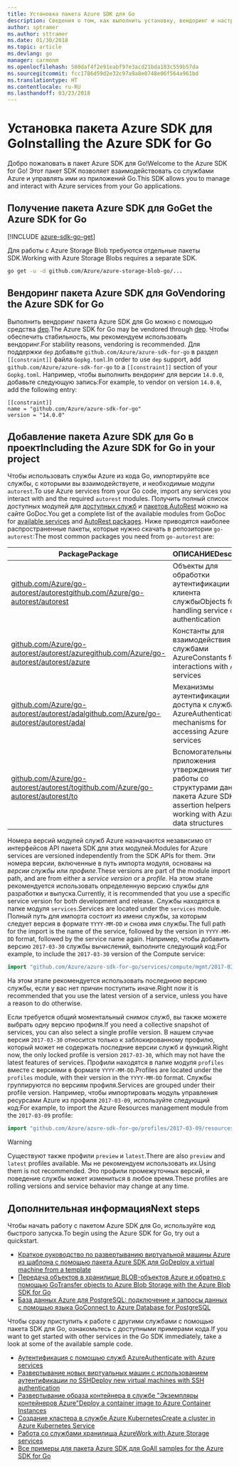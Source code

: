 ```yaml
---
title: Установка пакета Azure SDK для Go
description: Сведения о том, как выполнить установку, вендоринг и настройку пакета Azure SDK для Go.
author: sptramer
ms.author: sttramer
ms.date: 01/30/2018
ms.topic: article
ms.devlang: go
manager: carmonm
ms.openlocfilehash: 580daf4f2e91eabf97e3acd21bda183c559b57da
ms.sourcegitcommit: fcc1786d59d2e32c97a9a8e0748e06f564a961bd
ms.translationtype: HT
ms.contentlocale: ru-RU
ms.lasthandoff: 03/23/2018
---
```

# <a name="installing-the-azure-sdk-for-go"></a><span data-ttu-id="38322-103">Установка пакета Azure SDK для Go</span><span class="sxs-lookup"><span data-stu-id="38322-103">Installing the Azure SDK for Go</span></span>

<span data-ttu-id="38322-104">Добро пожаловать в пакет Azure SDK для Go!</span><span class="sxs-lookup"><span data-stu-id="38322-104">Welcome to the Azure SDK for Go!</span></span> <span data-ttu-id="38322-105">Этот пакет SDK позволяет взаимодействовать со службами Azure и управлять ими из приложений Go.</span><span class="sxs-lookup"><span data-stu-id="38322-105">This SDK allows you to manage and interact with Azure services from your Go applications.</span></span>

## <a name="get-the-azure-sdk-for-go"></a><span data-ttu-id="38322-106">Получение пакета Azure SDK для Go</span><span class="sxs-lookup"><span data-stu-id="38322-106">Get the Azure SDK for Go</span></span>

[!INCLUDE [azure-sdk-go-get](includes/azure-sdk-go-get.md)]

<span data-ttu-id="38322-107">Для работы с Azure Storage Blob требуются отдельные пакеты SDK.</span><span class="sxs-lookup"><span data-stu-id="38322-107">Working with Azure Storage Blobs requires a separate SDK.</span></span>

```bash
go get -u -d github.com/Azure/azure-storage-blob-go/...
```

## <a name="vendoring-the-azure-sdk-for-go"></a><span data-ttu-id="38322-108">Вендоринг пакета Azure SDK для Go</span><span class="sxs-lookup"><span data-stu-id="38322-108">Vendoring the Azure SDK for Go</span></span>

<span data-ttu-id="38322-109">Выполнить вендоринг пакета Azure SDK для Go можно с помощью средства [dep](https://github.com/golang/dep).</span><span class="sxs-lookup"><span data-stu-id="38322-109">The Azure SDK for Go may be vendored through [dep](https://github.com/golang/dep).</span></span> <span data-ttu-id="38322-110">Чтобы обеспечить стабильность, мы рекомендуем использовать вендоринг.</span><span class="sxs-lookup"><span data-stu-id="38322-110">For stability reasons, vendoring is recommended.</span></span> <span data-ttu-id="38322-111">Для поддержки `dep` добавьте `github.com/Azure/azure-sdk-for-go` в раздел `[[constraint]]` файла `Gopkg.toml`.</span><span class="sxs-lookup"><span data-stu-id="38322-111">In order to use `dep` support, add `github.com/Azure/azure-sdk-for-go` to a `[[constraint]]` section of your `Gopkg.toml`.</span></span> <span data-ttu-id="38322-112">Например, чтобы выполнить вендоринг для версии `14.0.0`, добавьте следующую запись:</span><span class="sxs-lookup"><span data-stu-id="38322-112">For example, to vendor on version `14.0.0`, add the following entry:</span></span>

```
[[constraint]]
name = "github.com/Azure/azure-sdk-for-go"
version = "14.0.0"
```

## <a name="including-the-azure-sdk-for-go-in-your-project"></a><span data-ttu-id="38322-113">Добавление пакета Azure SDK для Go в проект</span><span class="sxs-lookup"><span data-stu-id="38322-113">Including the Azure SDK for Go in your project</span></span>

<span data-ttu-id="38322-114">Чтобы использовать службы Azure из кода Go, импортируйте все службы, с которыми вы взаимодействуете, и необходимые модули `autorest`.</span><span class="sxs-lookup"><span data-stu-id="38322-114">To use Azure services from your Go code, import any services you interact with and the required `autorest` modules.</span></span>
<span data-ttu-id="38322-115">Получить полный список доступных модулей для [доступных служб](https://godoc.org/github.com/Azure/azure-sdk-for-go) и [пакетов AutoRest](https://godoc.org/github.com/Azure/go-autorest) можно на сайте GoDoc.</span><span class="sxs-lookup"><span data-stu-id="38322-115">You get a complete list of the available modules from GoDoc for [available services](https://godoc.org/github.com/Azure/azure-sdk-for-go) and [AutoRest packages](https://godoc.org/github.com/Azure/go-autorest).</span></span> <span data-ttu-id="38322-116">Ниже приводятся наиболее распространенные пакеты, которые нужно скачать в репозитории `go-autorest`:</span><span class="sxs-lookup"><span data-stu-id="38322-116">The most common packages you need from `go-autorest` are:</span></span>

| <span data-ttu-id="38322-117">Package</span><span class="sxs-lookup"><span data-stu-id="38322-117">Package</span></span> | <span data-ttu-id="38322-118">ОПИСАНИЕ</span><span class="sxs-lookup"><span data-stu-id="38322-118">Description</span></span> |
|---------|-------------|
| <span data-ttu-id="38322-119">[github.com/Azure/go-autorest/autorest][autorest]</span><span class="sxs-lookup"><span data-stu-id="38322-119">[github.com/Azure/go-autorest/autorest][autorest]</span></span> | <span data-ttu-id="38322-120">Объекты для обработки аутентификации клиента службы</span><span class="sxs-lookup"><span data-stu-id="38322-120">Objects for handling service client authentication</span></span> |
| <span data-ttu-id="38322-121">[github.com/Azure/go-autorest/autorest/azure][autorest/azure]</span><span class="sxs-lookup"><span data-stu-id="38322-121">[github.com/Azure/go-autorest/autorest/azure][autorest/azure]</span></span> | <span data-ttu-id="38322-122">Константы для взаимодействия со службами Azure</span><span class="sxs-lookup"><span data-stu-id="38322-122">Constants for interactions with Azure services</span></span> |
| <span data-ttu-id="38322-123">[github.com/Azure/go-autorest/autorest/adal][autorest/adal]</span><span class="sxs-lookup"><span data-stu-id="38322-123">[github.com/Azure/go-autorest/autorest/adal][autorest/adal]</span></span> | <span data-ttu-id="38322-124">Механизмы аутентификации для доступа к службам Azure</span><span class="sxs-lookup"><span data-stu-id="38322-124">Authentication mechanisms for accessing Azure services</span></span> |
| <span data-ttu-id="38322-125">[github.com/Azure/go-autorest/autorest/to][autorest/to]</span><span class="sxs-lookup"><span data-stu-id="38322-125">[github.com/Azure/go-autorest/autorest/to][autorest/to]</span></span> | <span data-ttu-id="38322-126">Вспомогательные приложения утверждения типа для работы со структурами данных пакета Azure SDK</span><span class="sxs-lookup"><span data-stu-id="38322-126">Type assertion helpers for working with Azure SDK data structures</span></span> |

[autorest]: https://godoc.org/github.com/Azure/go-autorest/autorest
[autorest/azure]: https://godoc.org/github.com/Azure/go-autorest/autorest/azure
[autorest/adal]: https://godoc.org/github.com/Azure/go-autorest/autorest/adal
[autorest/to]: https://godoc.org/github.com/Azure/go-autorest/autorest/to

<span data-ttu-id="38322-127">Номера версий модулей служб Azure назначаются независимо от интерфейсов API пакета SDK для этих модулей.</span><span class="sxs-lookup"><span data-stu-id="38322-127">Modules for Azure services are versioned independently from the SDK APIs for them.</span></span> <span data-ttu-id="38322-128">Эти номера версии, включенные в путь импорта модуля, основаны на _версии службы_ или _профиле_.</span><span class="sxs-lookup"><span data-stu-id="38322-128">These versions are part of the module import path, and are from either a _service version_ or a _profile_.</span></span> <span data-ttu-id="38322-129">На этом этапе рекомендуется использовать определенную версию службы для разработки и выпуска.</span><span class="sxs-lookup"><span data-stu-id="38322-129">Currently, it is recommended that you use a specific service version for both development and release.</span></span> <span data-ttu-id="38322-130">Службы находятся в папке модуля `services`.</span><span class="sxs-lookup"><span data-stu-id="38322-130">Services are located under the `services` module.</span></span> <span data-ttu-id="38322-131">Полный путь для импорта состоит из имени службы, за которым следует версия в формате `YYYY-MM-DD` и снова имя службы.</span><span class="sxs-lookup"><span data-stu-id="38322-131">The full path for the import is the name of the service, followed by the version in `YYYY-MM-DD` format, followed by the service name again.</span></span> <span data-ttu-id="38322-132">Например, чтобы добавить версию `2017-03-30` службы вычислений, выполните следующий код:</span><span class="sxs-lookup"><span data-stu-id="38322-132">For example, to include the `2017-03-30` version of the Compute service:</span></span>

```go
import "github.com/Azure/azure-sdk-for-go/services/compute/mgmt/2017-03-30/compute"
```

<span data-ttu-id="38322-133">На этом этапе рекомендуется использовать последнюю версию службы, если у вас нет причин поступить иначе.</span><span class="sxs-lookup"><span data-stu-id="38322-133">Right now it is recommended that you use the latest version of a service, unless you have a reason to do otherwise.</span></span>

<span data-ttu-id="38322-134">Если требуется общий моментальный снимок служб, вы также можете выбрать одну версию профиля.</span><span class="sxs-lookup"><span data-stu-id="38322-134">If you need a collective snapshot of services, you can also select a single profile version.</span></span> <span data-ttu-id="38322-135">В нашем случае версия `2017-03-30` относится только к заблокированному профилю, который может не содержать последние версии служб и функций.</span><span class="sxs-lookup"><span data-stu-id="38322-135">Right now, the only locked profile is version `2017-03-30`, which may not have the latest features of services.</span></span> <span data-ttu-id="38322-136">Профили находятся в папке модуля `profiles` вместе с версиями в формате `YYYY-MM-DD`.</span><span class="sxs-lookup"><span data-stu-id="38322-136">Profiles are located under the `profiles` module, with their version in the `YYYY-MM-DD` format.</span></span> <span data-ttu-id="38322-137">Службы группируются по версиям профиля.</span><span class="sxs-lookup"><span data-stu-id="38322-137">Services are grouped under their profile version.</span></span> <span data-ttu-id="38322-138">Например, чтобы импортировать модуль управления ресурсами Azure из профиля `2017-03-09`, используйте следующий код:</span><span class="sxs-lookup"><span data-stu-id="38322-138">For example, to import the Azure Resources management module from the `2017-03-09` profile:</span></span>

```go
import "github.com/Azure/azure-sdk-for-go/profiles/2017-03-09/resources/mgmt/resources"
```

> [!WARNING]
> <span data-ttu-id="38322-139">Существуют также профили `preview` и `latest`.</span><span class="sxs-lookup"><span data-stu-id="38322-139">There are also `preview` and `latest` profiles available.</span></span> <span data-ttu-id="38322-140">Мы не рекомендуем использовать их.</span><span class="sxs-lookup"><span data-stu-id="38322-140">Using them is not recommended.</span></span> <span data-ttu-id="38322-141">Это профили промежуточных версий, и поведение службы может измениться в любое время.</span><span class="sxs-lookup"><span data-stu-id="38322-141">These profiles are rolling versions and service behavior may change at any time.</span></span>

## <a name="next-steps"></a><span data-ttu-id="38322-142">Дополнительная информация</span><span class="sxs-lookup"><span data-stu-id="38322-142">Next steps</span></span>

<span data-ttu-id="38322-143">Чтобы начать работу с пакетом Azure SDK для Go, используйте код быстрого запуска.</span><span class="sxs-lookup"><span data-stu-id="38322-143">To begin using the Azure SDK for Go, try out a quickstart.</span></span>

* [<span data-ttu-id="38322-144">Краткое руководство по развертыванию виртуальной машины Azure из шаблона с помощью пакета Azure SDK для Go</span><span class="sxs-lookup"><span data-stu-id="38322-144">Deploy a virtual machine from a template</span></span>](azure-sdk-go-qs-vm.md)
* [<span data-ttu-id="38322-145">Передача объектов в хранилище BLOB-объектов Azure и обратно с помощью Go</span><span class="sxs-lookup"><span data-stu-id="38322-145">Transfer objects to Azure Blob Storage with the Azure Blob SDK for Go</span></span>](/azure/storage/blobs/storage-quickstart-blobs-go?toc=%2fgo%2fazure%2ftoc.json)
* [<span data-ttu-id="38322-146">База данных Azure для PostgreSQL: подключение и запросы данных с помощью языка Go</span><span class="sxs-lookup"><span data-stu-id="38322-146">Connect to Azure Database for PostgreSQL</span></span>](/azure/postgresql/connect-go?toc=%2fgo%2fazure%2ftoc.json)

<span data-ttu-id="38322-147">Чтобы сразу приступить к работе с другими службами с помощью пакета SDK для Go, ознакомьтесь с доступными примерами кода.</span><span class="sxs-lookup"><span data-stu-id="38322-147">If you want to get started with other services in the Go SDK immediately, take a look at some of the available sample code.</span></span>

* [<span data-ttu-id="38322-148">Аутентификация с помощью служб Azure</span><span class="sxs-lookup"><span data-stu-id="38322-148">Authenticate with Azure services</span></span>](https://github.com/Azure-Samples/azure-sdk-for-go-samples/tree/master/iam)
* [<span data-ttu-id="38322-149">Развертывание новых виртуальных машин с использованием аутентификации по SSH</span><span class="sxs-lookup"><span data-stu-id="38322-149">Deploy new virtual machines with SSH authentication</span></span>](https://github.com/Azure-Samples/azure-sdk-for-go-samples/tree/master/compute)
* [<span data-ttu-id="38322-150">Развертывание образа контейнера в службе "Экземпляры контейнеров Azure"</span><span class="sxs-lookup"><span data-stu-id="38322-150">Deploy a container image to Azure Container Instances</span></span>](https://github.com/Azure-Samples/azure-sdk-for-go-samples/tree/master/containerinstance)
* [<span data-ttu-id="38322-151">Создание кластера в службе Azure Kubernetes</span><span class="sxs-lookup"><span data-stu-id="38322-151">Create a cluster in Azure Kubernetes Service</span></span>](https://github.com/Azure-Samples/azure-sdk-for-go-samples/tree/master/containerservice)
* [<span data-ttu-id="38322-152">Работа со службами хранилища Azure</span><span class="sxs-lookup"><span data-stu-id="38322-152">Work with Azure Storage services</span></span>](https://github.com/Azure-Samples/azure-sdk-for-go-samples/tree/master/storage)
* [<span data-ttu-id="38322-153">Все примеры для пакета Azure SDK для Go</span><span class="sxs-lookup"><span data-stu-id="38322-153">All samples for the Azure SDK for Go</span></span>](https://github.com/azure-samples/azure-sdk-for-go-samples)
